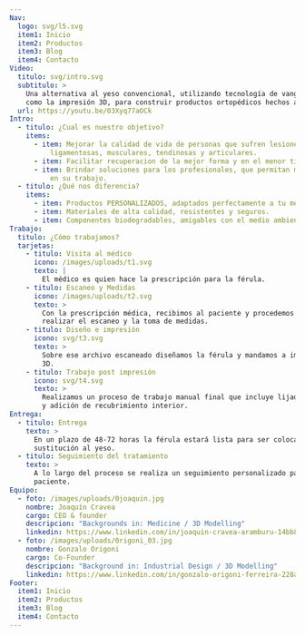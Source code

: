 ```yaml
---
Nav:
  logo: svg/l5.svg
  item1: Inicio
  item2: Productos
  item3: Blog
  item4: Contacto
Video:
  titulo: svg/intro.svg
  subtitulo: >
    Una alternativa al yeso convencional, utilizando tecnología de vanguardia
    como la impresión 3D, para construir productos ortopédicos hechos a medida.
  url: https://youtu.be/03Xyq77aOCk
Intro:
  - titulo: ¿Cual es nuestro objetivo?
    items:
      - item: Mejorar la calidad de vida de personas que sufren lesiones óseas,
          ligamentosas, musculares, tendinosas y articulares.
      - item: Facilitar recuperacion de la mejor forma y en el menor tiempo posible.
      - item: Brindar soluciones para los profesionales, que permitan mayor eficiencia
          en su trabajo.
  - titulo: ¿Qué nos diferencia?
    items:
      - item: Productos PERSONALIZADOS, adaptados perfectamente a tu medida.
      - item: Materiales de alta calidad, resistentes y seguros.
      - item: Componentes biodegradables, amigables con el medio ambiente.
Trabajo:
  titulo: ¿Cómo trabajamos?
  tarjetas:
    - titulo: Visita al médico
      icono: /images/uploads/t1.svg
      texto: |
        El médico es quien hace la prescripción para la férula.
    - titulo: Escaneo y Medidas
      icono: /images/uploads/t2.svg
      texto: >
        Con la prescripción médica, recibimos al paciente y procedemos a
        realizar el escaneo y la toma de medidas.
    - titulo: Diseño e impresión
      icono: svg/t3.svg
      texto: >
        Sobre ese archivo escaneado diseñamos la férula y mandamos a imprimir en
        3D.
    - titulo: Trabajo post impresión
      icono: svg/t4.svg
      texto: >
        Realizamos un proceso de trabajo manual final que incluye lijado, pulido
        y adición de recubrimiento interior.
Entrega:
  - titulo: Entrega
    texto: >
      En un plazo de 48-72 horas la férula estará lista para ser colocada en
      sustitución al yeso.
  - titulo: Seguimiento del tratamiento
    texto: >
      A lo largo del proceso se realiza un seguimiento personalizado para cada
      paciente.
Equipo:
  - foto: /images/uploads/0joaquin.jpg
    nombre: Joaquín Cravea
    cargo: CEO & founder
    descripcion: "Backgrounds in: Medicine / 3D Modelling"
    linkedin: https://www.linkedin.com/in/joaquin-cravea-aramburu-14bb891a1
  - foto: /images/uploads/0rigoni_03.jpg
    nombre: Gonzalo Origoni
    cargo: Co-Founder
    descripcion: "Background in: Industrial Design / 3D Modelling"
    linkedin: https://www.linkedin.com/in/gonzalo-origoni-ferreira-228a51165/
Footer:
  item1: Inicio
  item2: Productos
  item3: Blog
  item4: Contacto
---
```

